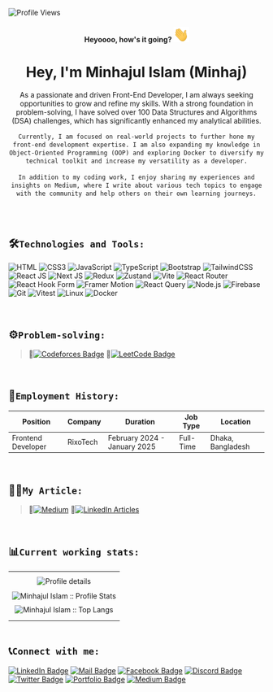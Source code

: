 ![Profile Views](https://komarev.com/ghpvc/?username=minhajul-im)

<div>
  <h4 align="center">Heyoooo, how's it going? <img src="https://raw.githubusercontent.com/ABSphreak/ABSphreak/master/gifs/Hi.gif" width="30px" height="30px"></h4>

  <h1 align="center">
    Hey, I'm Minhajul Islam (Minhaj) 
  </h1>
  <div align="center" text-align= "justify">
    As a passionate and driven Front-End Developer, I am always seeking opportunities to grow and refine my skills. With a strong foundation in problem-solving, I have solved over 100 Data Structures and Algorithms (DSA) challenges, which has significantly enhanced my analytical abilities.

    Currently, I am focused on real-world projects to further hone my front-end development expertise. I am also expanding my knowledge in Object-Oriented Programming (OOP) and exploring Docker to diversify my technical toolkit and increase my versatility as a developer.

    In addition to my coding work, I enjoy sharing my experiences and insights on Medium, where I write about various tech topics to engage with the community and help others on their own learning journeys.

  </div>
  <br />
<div>

<br/>

## 🛠️`Technologies and Tools:`

![HTML](https://img.shields.io/badge/HTML5-E34F26?style=flat-square&logo=html5&logoColor=white)
![CSS3](https://img.shields.io/badge/CSS3-1572B6?style=flat-square&logo=css3&logoColor=white)
![JavaScript](https://img.shields.io/badge/JavaScript-F7DF1E?style=flat-square&logo=javascript&logoColor=black)
![TypeScript](https://img.shields.io/badge/TypeScript-007ACC?style=flat-square&logo=typescript&logoColor=white)
![Bootstrap](https://img.shields.io/badge/Bootstrap-563D7C?style=flat-square&logo=bootstrap&logoColor=white)
![TailwindCSS](https://img.shields.io/badge/Tailwind_CSS-38B2AC?style=flat-square&logo=tailwind-css&logoColor=white)
![React JS](https://img.shields.io/badge/React.js-0081CB?style=flat-square&logo=react&logoColor=61DAFB)
![Next JS](https://img.shields.io/badge/Next-black?style=flat-square&logo=next.js&logoColor=white)
![Redux](https://img.shields.io/badge/Redux-593D88?style=flat-square&logo=redux&logoColor=white)
![Zustand](https://img.shields.io/badge/Zustand-ffb700?style=flat-square&logo=zustand&logoColor=white)
![Vite](https://img.shields.io/badge/Vite-593D88?style=flat-square&logo=vite&logoColor=white)
![React Router](https://img.shields.io/badge/React%20Router-CA4245?style=flat-square&logo=react-router&logoColor=white)
![React Hook Form](https://img.shields.io/badge/React%20Hook%20Form-EC5990?style=flat-square&logo=react-hook-form&logoColor=white)
![Framer Motion](https://img.shields.io/badge/Framer%20Motion-0081CB?style=flat-square&logo=framer&logoColor=white)
![React Query](https://img.shields.io/badge/-React%20Query-FF4154?style=flat-square&logo=react%20query&logoColor=white)
![Node.js](https://img.shields.io/badge/Node.js-43853D?style=flat-square&logo=node.js&logoColor=white)
![Firebase](https://img.shields.io/badge/firebase-%23039BE5.svg?style=flat-square&logo=firebase)
![Git](https://img.shields.io/badge/Git-F05032?style=flat-square&logo=git&logoColor=white)
![Vitest](https://img.shields.io/badge/Vitest-00C5B8?style=flat-square&logo=vitest&logoColor=white)
![Linux](https://img.shields.io/badge/Linux-000000?style=flat-square&logo=linux&logoColor=white)
![Docker](https://img.shields.io/badge/Docker-2496ED?style=flat-square&logo=docker&logoColor=white)

<br/>

## ⚙️`Problem-solving:`

> 🔸[![Codeforces Badge](https://img.shields.io/badge/Codeforces-Profile-1F8ACB?style=flat-square&logo=codeforces&logoColor=white)](https://codeforces.com/profile/minhajul-im)
> 🔸[![LeetCode Badge](https://img.shields.io/badge/LeetCode-Profile-orange)](https://leetcode.com/minhajul-im/)

<br/>

## 🎀`Employment History:`

| Position           | Company  | Duration                     | Job Type  | Location          |
| ------------------ | -------- | ---------------------------- | --------- | ----------------- |
| Frontend Developer | RixoTech | February 2024 - January 2025 | Full-Time | Dhaka, Bangladesh |

<br/>

## ✍🏻`My Article:`

> 🔸[![Medium](https://img.shields.io/badge/Medium-Articles-00AB6C?style=flat-square&logo=medium&logoColor=white)](https://medium.com/@minhajul-im) 🔸[![LinkedIn Articles](https://img.shields.io/badge/LinkedIn-Articles-0077B5?style=flat-square&logo=linkedin&logoColor=white)](https://www.linkedin.com/in/minhajul-im/recent-activity/articles/)

<br/>

## 📊`Current working stats:`

<div align="center">
  <table align="center" width="100%" style="max-width: 800px; margin: auto;">
    <tr>
      <td align="center" style="padding: 10px;">
        <img
          style="max-width: 100%; height: auto;"
          src="http://github-profile-summary-cards.vercel.app/api/cards/profile-details?username=minhajul-im&theme=blue_green"
          alt="Profile details"
        />
      </td>
    </tr>
<!--     <tr>
      <td colspan="2" align="center">
        <img
          style="max-width: 100%; height: auto;"
          src="https://github-readme-streak-stats.herokuapp.com/demo/preview.php?user=minhajul-im&theme=blue-green&hide_border=true"
          alt="Streak Stats"
        />
      </td>
    </tr> -->
    <tr>
      <td colspan="2" align="center">
        <div style="display: flex; flex-direction: column; align-items: center;">
          <img
          style="max-width: 100%; height: auto;"
          alt="Minhajul Islam :: Profile Stats"
          src="https://github-readme-stats.vercel.app/api?username=minhajul-im&theme=blue-green&show_icons=true&count_private=true&hide_border=true"
        />
          <img
            style="max-width: 100%; height: auto; margin: 10px 0;"
            alt="Minhajul Islam :: Top Langs"
            src="https://github-readme-stats.vercel.app/api/top-langs/?username=minhajul-im&langs_count=20&theme=blue-green&layout=compact&hide=html&hide_border=true"
          />
        </div>
      </td>
    </tr>
  </table>
</div>

 <br />

## 📞`Connect with me:`

[![LinkedIn Badge](https://img.shields.io/badge/LinkedIn-0077B5?style=for-the-badge&logo=linkedin&logoColor=white)](https://www.linkedin.com/in/minhajul-im/) [![Mail Badge](https://img.shields.io/badge/Gmail-D14836?style=for-the-badge&logo=gmail&logoColor=white)](mailto:minhajul.minhaj.islam@gmail.com) [![Facebook Badge](https://img.shields.io/badge/Facebook-1877F2?style=for-the-badge&logo=facebook&logoColor=white)](https://www.facebook.com/minhajul.im/) [![Discord Badge](https://img.shields.io/badge/Discord-7289DA?style=for-the-badge&logo=discord&logoColor=white)](https://discord.com/users/906264542126940210) [![Twitter Badge](https://img.shields.io/badge/Twitter-1DA1F2?style=for-the-badge&logo=twitter&logoColor=white)](https://twitter.com/minhajul_im) [![Portfolio Badge](https://img.shields.io/badge/Portfolio-000000?style=for-the-badge&logo=portfolio&logoColor=white)](https://minhajul.com) [![Medium Badge](https://img.shields.io/badge/Medium-00AB6C?style=for-the-badge&logo=medium&logoColor=white)](https://medium.com/@minhajul-im)
